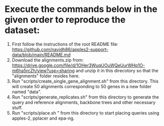 # Execute the commands below in the given order to reproduce the dataset:

1) First follow the instructions of the root README file: https://github.com/navidh86/apples2-support-data/blob/main/README.md
2) Download the alignments.zip from: https://drive.google.com/file/d/1OHer3WuqUOuWQeUurWHp1O-m6ha5rcZh/view?usp=sharing and unzip it in this direcotory so that the "alignments" folder resides here.
4) Run "scripts/create_single_gene_alignment.sh" from this directory. This will create 50 alignments corresponding to 50 genes in a new folder named "data".
5) Run "scripts/generate_replicates.sh" from this directory to generate the query and reference alignments, backbone trees and other necessary stuff.
6) Run "scripts/place.sh <path to apples-2-support>" from this directory to start placing queries using apples-2, pplacer and epa-ng.
